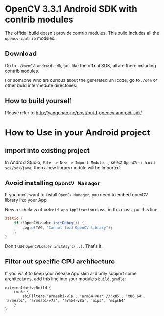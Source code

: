 # OpenCV 3.3.1 Android SDK with contrib modules

The official build doesn't provide contrib modules. This build includes all the `opencv-contrib` modules.

## Download

Go to `./OpenCV-android-sdk`, just like the offical SDK, all are there including contrib modules.

For someone who are curious about the generated JNI code, go to `./o4a` or other build intermediate directories.

## How to build yourself

Please refer to http://yangchao.me/post/build-opencv-android-sdk/

# How to Use in your Android project

## import into existing project

In Android Studio, `File -> New -> Import Module..`, select `OpenCV-android-sdk/sdk/java`, then a new library module will be imported.

## Avoid installing `OpenCV Manager`

If you don't want to install `OpenCV Manager`, you need to embed openCV library into your App.

New a subclass of `android.app.Application` class, in this class, put this line:

```java
static {
    if (!OpenCVLoader.initDebug()) {
        Log.e(TAG, "Cannot load OpenCV library");
    }
}
```

Don't use `OpenCVLoader.initAsync(..)`. That's it.

## Filter out specific CPU architecture

If you want to keep your release App slim and only support some architectures, add this line into your module's `build.gradle`:

```
externalNativeBuild {
    cmake {
        abiFilters 'armeabi-v7a', 'arm64-v8a' //'x86', 'x86_64', 'armeabi', 'armeabi-v7a', 'arm64-v8a', 'mips', 'mips64'
    }
}
```
